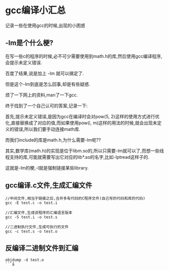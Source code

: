 # gcc编译小汇总

记录一些在使用gcc的时候,出现的小困惑

## -lm是个什么梗?

在写一些c的程序的时候,必不可少需要使用到math.h的库,然后使用gcc编译程序,会提示未定义错误.

百度了结果,说是加上 -lm 就可以搞定了.

但是这个-lm到底是怎么回事,却是有些疑惑.

烦了一下网上的资料,man了一下gcc.

终于找到了一个自己认可的答案,记录一下:

首先,提示未定义错误,是因为gcc在编译时会对pow(5, 2)这样的使用方式进行优化,直接替换成了对应的值,而如果使用pow(i, m)这样的用法的时候,就会出现未定义的错误,所以我们要手动连接math库.

而我们include的库是math.h,为什么需要-lm呢??

其实,数学库(math.h)的实现是位于libm.so的,所以只需要-lm就可以了,而想一些线程支持的库,可能就需要写出它对应的lib*.so的名字,比如-lptread这样子的.

这就是-lm的梗,-l就是强制链接某些library.

## gcc编译.c文件,生成汇编文件

```shell
//中间文件,相当于链接之后,合并多有代码的C程序文件(自己写的代码和库的代码)
gcc -E test.c -o test.i

//汇编文件,生成该程序的汇编语言版本
gcc -S test.i -o test.s

//二进制执行文件,生成可执行的文件
gcc -c test.s -o test.o
```

## 反编译二进制文件到汇编

```shell
objdump -d test.o	
```å